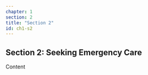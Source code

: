 ```yaml
---
chapter: 1
section: 2
title: "Section 2"
id: ch1-s2
---
```


## Section 2: Seeking Emergency Care

Content
